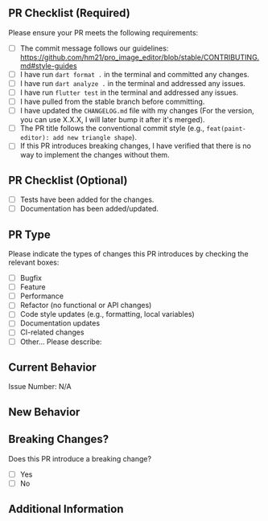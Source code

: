 ## PR Checklist (Required)
Please ensure your PR meets the following requirements:

- [ ] The commit message follows our guidelines: https://github.com/hm21/pro_image_editor/blob/stable/CONTRIBUTING.md#style-guides
- [ ] I have run `dart format .` in the terminal and committed any changes.
- [ ] I have run `dart analyze .` in the terminal and addressed any issues.
- [ ] I have run `flutter test` in the terminal and addressed any issues.
- [ ] I have pulled from the stable branch before committing.
- [ ] I have updated the `CHANGELOG.md` file with my changes (For the version, you can use X.X.X, I will later bump it after it's merged).
- [ ] The PR title follows the conventional commit style (e.g., `feat(paint-editor): add new triangle shape`).
- [ ] If this PR introduces breaking changes, I have verified that there is no way to implement the changes without them.

## PR Checklist (Optional)
- [ ] Tests have been added for the changes.
- [ ] Documentation has been added/updated.

## PR Type
Please indicate the types of changes this PR introduces by checking the relevant boxes:

- [ ] Bugfix
- [ ] Feature
- [ ] Performance
- [ ] Refactor (no functional or API changes)
- [ ] Code style updates (e.g., formatting, local variables)
- [ ] Documentation updates
- [ ] CI-related changes
- [ ] Other... Please describe:

## Current Behavior
<!-- 
Please describe the behavior that is being modified, or link to a relevant issue. 
If the issue is already covered in the title, feel free to leave this section empty. 
-->

Issue Number: N/A

## New Behavior
<!-- If the title already explains the change, you can leave this section empty. -->

## Breaking Changes?
Does this PR introduce a breaking change?

- [ ] Yes
- [ ] No

<!-- If this PR contains breaking changes, please describe the impact and provide the migration path for existing applications. -->

## Additional Information

